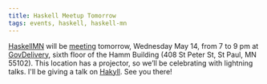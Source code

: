 ```yaml
---
title: Haskell Meetup Tomorrow
tags: events, haskell, haskell-mn
---
```


[HaskellMN](http://www.haskell.mn) will be [meeting](http://www.meetup.com/HaskellMN/events/181725802/) tomorrow, Wednesday May 14, from 7 to 9 pm at [GovDelivery](http://www.govdelivery.com/), sixth floor of the Hamm Building (408 St Peter St, St Paul, MN 55102). This location has a projector, so we’ll be celebrating with lightning talks. I'll be giving a talk on [Hakyll](http://jaspervdj.be/hakyll/). See you there!
